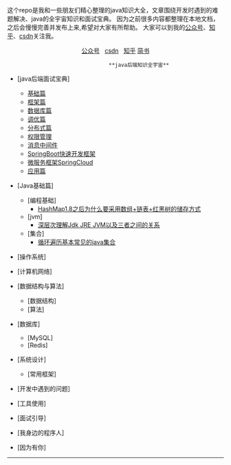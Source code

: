   这个repo是我和一些朋友们精心整理的java知识大全，文章围绕开发时遇到的难题解决、java的全宇宙知识和面试宝典。
        因为之前很多内容都整理在本地文档，之后会慢慢完善并发布上来,希望对大家有所帮助。
        大家可以到我的[公众号](#公众号)、[知乎](#知乎)、[csdn](#csdn)关注我。

<p align="center">
 <a href="https://mp.weixin.qq.com/s?__biz=MzUzOTAwNzI2MQ==&mid=2247483755&idx=1&sn=a76b8eb8b1928679c29eef8fb70f94fa&chksm=face4119cdb9c80ff6a6ab9ae41af2d891834a64d96e60d6593977ff8481bf9c21217f62cfb5&token=928701946&lang=zh_CN#rd">公众号</a>&nbsp;&nbsp; 
 <a href="https://blog.csdn.net/weixin_44470090?spm=1000.2115.3001.5343">csdn</a>&nbsp;&nbsp; 
  <a href="https://www.zhihu.com/people/hou-ren-71">知乎</a>
  <a href="https://www.jianshu.com/u/dd545da335c8">简书</a>
</p>


                                     **java后端知识全宇宙**

- [java后端面试宝典]
  -  [基础篇](docs/javaInterview/基础篇.md)
  -  [框架篇](docs/javaInterview/框架篇.md)
  -  [数据库篇](docs/javaInterview/数据库篇.md)
  -  [调优篇](docs/javaInterview/调优篇.md)
  -  [分布式篇](docs/javaInterview/分布式篇.md)
  -  [权限管理](docs/javaInterview/权限管理.md)
  -  [消息中间件](docs/javaInterview/消息中间件.md)
  -  [SpringBoot快速开发框架](docs/javaInterview/SpringBoot快速开发框架.md)
  -  [微服务框架SpringCloud](docs/javaInterview/微服务框架SpringCloud.md)
  -  [应用篇](docs/javaInterview/应用篇.md)
  
- [Java基础篇]
  - [编程基础]
     - [HashMap1.8之后为什么要采用数组+链表+红黑树的储存方式](https://mp.weixin.qq.com/s?__biz=MzUzOTAwNzI2MQ==&mid=2247483947&idx=1&sn=a39465021f8aa79ff29bc23e19126cc5&chksm=face4259cdb9cb4f6d85cde9b8f7013f33dcdf312b17a1f927a663e29f9be4294fbfc507ea97&token=1619782870&lang=zh_CN#rd)
  - [jvm]
    - [深层次理解Jdk JRE JVM以及三者之间的关系](https://mp.weixin.qq.com/s?__biz=MzUzOTAwNzI2MQ==&mid=2247483731&idx=1&sn=83238ba08f3af62a318b13a357668859&chksm=face4121cdb9c8378c70946254c6261e4e685561b8e5590aa796e445d278be440440bc03a676&token=928701946&lang=zh_CN#rd)
  - [集合]
     - [循环遍历基本常见的java集合](https://t.1yb.co/jOd0)
- [操作系统]
- [计算机网络]
- [数据结构与算法]
  - [数据结构]
  - [算法]
- [数据库]
  - [MySQL]
  - [Redis]
- [系统设计]
  - [常用框架]
- [开发中遇到的问题]
- [工具使用]
- [面试引导]
- [我身边的程序人]
- [因为有你]
___
